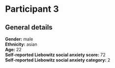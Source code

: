# Participant 3

## General details
__Gender:__ male <br/>
__Ethnicity:__ asian <br/>
__Age:__ 22 <br/>
__Self-reported Liebowitz social anxiety score:__ 72 <br/>
__Self-reported Liebowitz social anxiety category:__ 2 <br/>
